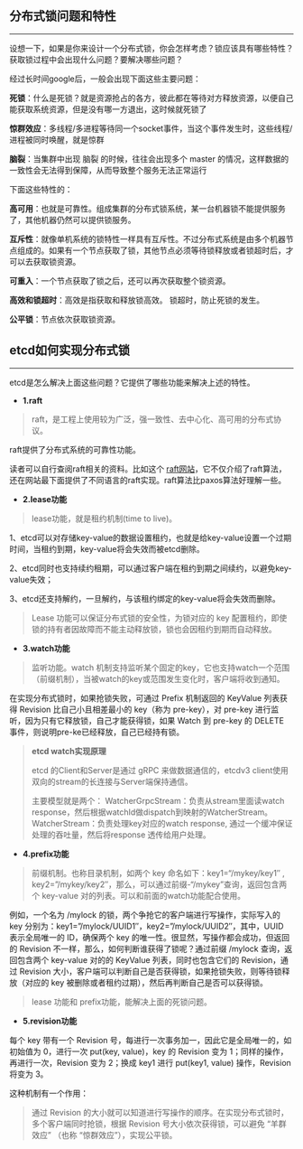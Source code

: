 ## 分布式锁问题和特性

------

设想一下，如果是你来设计一个分布式锁，你会怎样考虑？锁应该具有哪些特性？获取锁过程中会出现什么问题？要解决哪些问题？

经过长时间google后，一般会出现下面这些主要问题：

**死锁**：什么是死锁？就是资源抢占的各方，彼此都在等待对方释放资源，以便自己能获取系统资源，但是没有哪一方退出，这时候就死锁了

**惊群效应**：多线程/多进程等待同一个socket事件，当这个事件发生时，这些线程/进程被同时唤醒，就是惊群

**脑裂**：当集群中出现 脑裂 的时候，往往会出现多个 master 的情况，这样数据的一致性会无法得到保障，从而导致整个服务无法正常运行

下面这些特性的：

**高可用**：也就是可靠性。组成集群的分布式锁系统，某一台机器锁不能提供服务了，其他机器仍然可以提供锁服务。

**互斥性**：就像单机系统的锁特性一样具有互斥性。不过分布式系统是由多个机器节点组成的。如果有一个节点获取了锁，其他节点必须等待锁释放或者锁超时后，才可以去获取锁资源。

**可重入**：一个节点获取了锁之后，还可以再次获取整个锁资源。

**高效和锁超时**：高效是指获取和释放锁高效。 锁超时，防止死锁的发生。

**公平锁**：节点依次获取锁资源。



## etcd如何实现分布式锁

------

etcd是怎么解决上面这些问题？它提供了哪些功能来解决上述的特性。

- **1.raft**

> raft，是工程上使用较为广泛，强一致性、去中心化、高可用的分布式协议。

raft提供了分布式系统的可靠性功能。

读者可以自行查阅raft相关的资料。比如这个 [raft网站](https://raft.github.io/)，它不仅介绍了raft算法，还在网站最下面提供了不同语言的raft实现。raft算法比paxos算法好理解一些。

- **2.lease功能**

> lease功能，就是租约机制(time to live)。

1、etcd可以对存储key-value的数据设置租约，也就是给key-value设置一个过期时间，当租约到期，key-value将会失效而被etcd删除。

2、etcd同时也支持续约租期，可以通过客户端在租约到期之间续约，以避免key-value失效；

3、etcd还支持解约，一旦解约，与该租约绑定的key-value将会失效而删除。

> Lease 功能可以保证分布式锁的安全性，为锁对应的 key 配置租约，即使锁的持有者因故障而不能主动释放锁，锁也会因租约到期而自动释放。

- **3.watch功能**

> 监听功能。watch 机制支持监听某个固定的key，它也支持watch一个范围（前缀机制），当被watch的key或范围发生变化时，客户端将收到通知。

在实现分布式锁时，如果抢锁失败，可通过 Prefix 机制返回的 KeyValue 列表获得 Revision 比自己小且相差最小的 key（称为 pre-key），对 pre-key 进行监听，因为只有它释放锁，自己才能获得锁，如果 Watch 到 pre-key 的 DELETE 事件，则说明pre-ke已经释放，自己已经持有锁。



> **etcd watch实现原理**
>
> etcd 的Client和Server是通过 gRPC 来做数据通信的，etcdv3 client使用双向的stream的长连接与Server端保持通信。
>
> 主要模型就是两个：
> WatcherGrpcStream：负责从stream里面读watch response，然后根据watchId做dispatch到映射的WatcherStream。
> WatcherStream：负责处理key对应的watch response, 通过一个缓冲保证处理的吞吐量，然后将response 透传给用户处理。

- **4.prefix功能**

> 前缀机制。也称目录机制，如两个 key 命名如下：key1=“/mykey/key1″ , key2=”/mykey/key2″，那么，可以通过前缀-“/mykey”查询，返回包含两个 key-value 对的列表。可以和前面的watch功能配合使用。

例如，一个名为 /mylock 的锁，两个争抢它的客户端进行写操作，实际写入的 key 分别为：key1=”/mylock/UUID1″，key2=”/mylock/UUID2″，其中，UUID 表示全局唯一的 ID，确保两个 key 的唯一性。很显然，写操作都会成功，但返回的 Revision 不一样，那么，如何判断谁获得了锁呢？通过前缀 /mylock 查询，返回包含两个 key-value 对的的 KeyValue 列表，同时也包含它们的 Revision，通过 Revision 大小，客户端可以判断自己是否获得锁，如果抢锁失败，则等待锁释放（对应的 key 被删除或者租约过期），然后再判断自己是否可以获得锁。

> lease 功能和 prefix功能，能解决上面的死锁问题。

- **5.revision功能**

每个 key 带有一个 Revision 号，每进行一次事务加一，因此它是全局唯一的，如初始值为 0，进行一次 put(key, value)，key 的 Revision 变为 1；同样的操作，再进行一次，Revision 变为 2；换成 key1 进行 put(key1, value) 操作，Revision 将变为 3。

这种机制有一个作用：

> 通过 Revision 的大小就可以知道进行写操作的顺序。在实现分布式锁时，多个客户端同时抢锁，根据 Revision 号大小依次获得锁，可以避免 “羊群效应” （也称 “惊群效应”），实现公平锁。